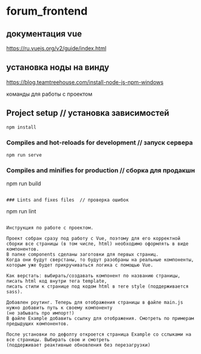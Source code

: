 #  forum_frontend

## документация vue

https://ru.vuejs.org/v2/guide/index.html

## установка ноды на винду

https://blog.teamtreehouse.com/install-node-js-npm-windows

команды для работы с проектом

## Project setup // установка зависимостей
```
npm install
```

### Compiles and hot-reloads for development // запуск сервера
```
npm run serve
```

### Compiles and minifies for production // сборка для продакшн

npm run build
```

### Lints and fixes files  // проверка ошибок
```
npm run lint
```

Инструкция по работе с проектом.

Проект собран сразу под работу с Vue, поэтому для его корректной сборки все страницы (в том числе, html) необходимо оформлять в виде компонентов.
В папке components сделаны заготовки для первых страниц.
Когда они будут сверстаны, то будут разобраны на реальные компоненты, которым уже будет прикручиваться логика с помощью Vue.

Как верстать: выбирать/создавать компонент по названию страницы, писать html код внутри тега template,
писать стили к странице под кодом html в теге style (поддерживается sass).

Добавлен роутинг. Теперь для отображения страницы в файле main.js нужно добавить путь к своему компоненту
(не забывать про импорт!)
В файле Example добавить ссылку для отображения. Смотреть по примерам предыдущих компонентов.

После установки по дефолту откроется страница Example со сслыками на все страницы. Выбирать свою и смотреть
(поддерживает реактивные обновления без перезагрузки)

